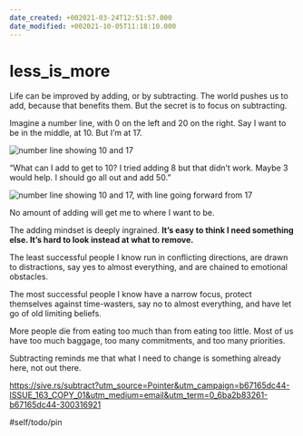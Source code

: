 ```yaml
---
date_created: +002021-03-24T12:51:57.000
date_modified: +002021-10-05T11:18:10.000
---
```


# less_is_more

Life can be improved by adding, or by subtracting. The world pushes us to add, because that benefits them. But the secret is to focus on subtracting.

Imagine a number line, with 0 on the left and 20 on the right. Say I want to be in the middle, at 10. But I’m at 17.

![number line showing 10 and 17](https://sive.rs/images/numberline2-600.png)

“What can I add to get to 10? I tried adding 8 but that didn’t work. Maybe 3 would help. I should go all out and add 50.”

![number line showing 10 and 17, with line going forward from 17](https://sive.rs/images/numberline3-600.png)

No amount of adding will get me to where I want to be.

The adding mindset is deeply ingrained. **It’s easy to think I need something else. It’s hard to look instead at what to remove.**

The least successful people I know run in conflicting directions, are drawn to distractions, say yes to almost everything, and are chained to emotional obstacles.

The most successful people I know have a narrow focus, protect themselves against time-wasters, say no to almost everything, and have let go of old limiting beliefs.

More people die from eating too much than from eating too little. Most of us have too much baggage, too many commitments, and too many priorities.

Subtracting reminds me that what I need to change is something already here, not out there.

https://sive.rs/subtract?utm_source=Pointer&utm_campaign=b67165dc44-ISSUE_163_COPY_01&utm_medium=email&utm_term=0_6ba2b83261-b67165dc44-300316921

#self/todo/pin
